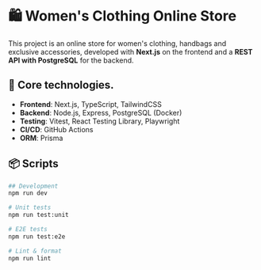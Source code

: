 # 🛍️ Women's Clothing Online Store

This project is an online store for women's clothing, handbags and exclusive accessories, developed with **Next.js** on the frontend and a **REST API with PostgreSQL** for the backend.

## 🚀 Core technologies.

- **Frontend**: Next.js, TypeScript, TailwindCSS
- **Backend**: Node.js, Express, PostgreSQL (Docker)
- **Testing**: Vitest, React Testing Library, Playwright
- **CI/CD**: GitHub Actions
- **ORM**: Prisma

## 📦 Scripts

```bash
## Development
npm run dev

# Unit tests
npm run test:unit

# E2E tests
npm run test:e2e

# Lint & format
npm run lint